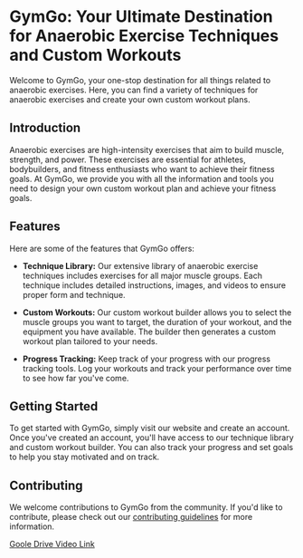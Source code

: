 # GymGo: Your Ultimate Destination for Anaerobic Exercise Techniques and Custom Workouts

Welcome to GymGo, your one-stop destination for all things related to anaerobic exercises. Here, you can find a variety of techniques for anaerobic exercises and create your own custom workout plans.

## Introduction

Anaerobic exercises are high-intensity exercises that aim to build muscle, strength, and power. These exercises are essential for athletes, bodybuilders, and fitness enthusiasts who want to achieve their fitness goals. At GymGo, we provide you with all the information and tools you need to design your own custom workout plan and achieve your fitness goals.

## Features

Here are some of the features that GymGo offers:

- **Technique Library:** Our extensive library of anaerobic exercise techniques includes exercises for all major muscle groups. Each technique includes detailed instructions, images, and videos to ensure proper form and technique.

- **Custom Workouts:** Our custom workout builder allows you to select the muscle groups you want to target, the duration of your workout, and the equipment you have available. The builder then generates a custom workout plan tailored to your needs.

- **Progress Tracking:** Keep track of your progress with our progress tracking tools. Log your workouts and track your performance over time to see how far you've come.

## Getting Started

To get started with GymGo, simply visit our website and create an account. Once you've created an account, you'll have access to our technique library and custom workout builder. You can also track your progress and set goals to help you stay motivated and on track.

## Contributing

We welcome contributions to GymGo from the community. If you'd like to contribute, please check out our [contributing guidelines](CONTRIBUTING.md) for more information.

<a href="https://drive.google.com/file/d/1NJE56pLdJf06rzlyb5hgbAKdsxCkXSKA/view">Goole Drive Video Link </a>
